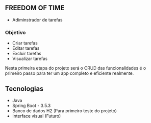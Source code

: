 ## FREEDOM OF TIME

- Adiminstrador de tarefas

### Objetivo

- Criar tarefas
- Editar tarefas
- Excluir tarefas
- Visualizar tarefas

Nesta primeira etapa do projeto será o CRUD das funcionalidades
é o primeiro passo para ter um app completo e eficiente realmente.

## Tecnologias

- Java
- Spring Boot - 3.5.3
- Banco de dados H2 (Para primeiro teste do projeto)
- Interface visual (Futuro)